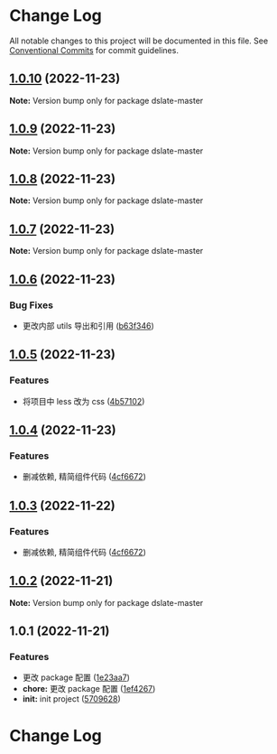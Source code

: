 # Change Log

All notable changes to this project will be documented in this file. See [Conventional Commits](https://conventionalcommits.org) for commit guidelines.

## [1.0.10](https://github.com/liihom/slate-editor/compare/v1.0.9...v1.0.10) (2022-11-23)

**Note:** Version bump only for package dslate-master

## [1.0.9](https://github.com/liihom/slate-editor/compare/v1.0.8...v1.0.9) (2022-11-23)

**Note:** Version bump only for package dslate-master

## [1.0.8](https://github.com/liihom/slate-editor/compare/v1.0.7...v1.0.8) (2022-11-23)

**Note:** Version bump only for package dslate-master

## [1.0.7](https://github.com/liihom/slate-editor/compare/v1.0.6...v1.0.7) (2022-11-23)

**Note:** Version bump only for package dslate-master

## [1.0.6](https://github.com/liihom/slate-editor/compare/v1.0.5...v1.0.6) (2022-11-23)

### Bug Fixes

- 更改内部 utils 导出和引用 ([b63f346](https://github.com/liihom/slate-editor/commit/b63f34629cbb25795354327ec4846913c230212b))

## [1.0.5](https://github.com/liihom/slate-editor/compare/v1.0.4...v1.0.5) (2022-11-23)

### Features

- 将项目中 less 改为 css ([4b57102](https://github.com/liihom/slate-editor/commit/4b571023267c42bc9605fc307915ed831c3c10fc))

## [1.0.4](https://github.com/liihom/slate-editor/compare/v1.0.2...v1.0.4) (2022-11-23)

### Features

- 删减依赖, 精简组件代码 ([4cf6672](https://github.com/liihom/slate-editor/commit/4cf6672e254b86e3b625b6bb5bcead1e631c1d20))

## [1.0.3](https://github.com/liihom/slate-editor/compare/v1.0.2...v1.0.3) (2022-11-22)

### Features

- 删减依赖, 精简组件代码 ([4cf6672](https://github.com/liihom/slate-editor/commit/4cf6672e254b86e3b625b6bb5bcead1e631c1d20))

## [1.0.2](https://github.com/liihom/slate-editor/compare/v1.0.1...v1.0.2) (2022-11-21)

**Note:** Version bump only for package dslate-master

## 1.0.1 (2022-11-21)

### Features

- 更改 package 配置 ([1e23aa7](https://github.com/liihom/slate-editor/commit/1e23aa76f0ca1e0dd2dffdf035ff64f245b8d9ad))
- **chore:** 更改 package 配置 ([1ef4267](https://github.com/liihom/slate-editor/commit/1ef4267ebd885e907c5d28784f767918485bca3a))
- **init:** init project ([5709628](https://github.com/liihom/slate-editor/commit/570962891322b0dd7ee150cc8f49ca5c2cc0d2d4))

# Change Log
